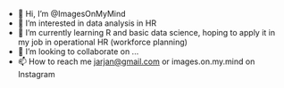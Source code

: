 - 👋 Hi, I’m @ImagesOnMyMind
- 👀 I’m interested in data analysis in HR
- 🌱 I’m currently learning R and basic data science, hoping to apply it in my job in operational HR (workforce planning)
- 💞️ I’m looking to collaborate on ...
- 📫 How to reach me jarjan@gmail.com or images.on.my.mind on Instagram

<!---
ImagesOnMyMind/ImagesOnMyMind is a ✨ special ✨ repository because its `README.md` (this file) appears on your GitHub profile.
You can click the Preview link to take a look at your changes.
--->
